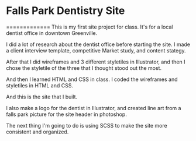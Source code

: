# Falls Park Dentistry Site #
=============
This is my first site project for class. It's for a local dentist office in downtown Greenville. 

I did a lot of research about the dentist office before starting the site. I made a client interview template, competitive Market study, and content stategy.

After that  I did wireframes and 3 different styletiles in Illustrator, and then I chose the styletile of the three that I thought stood out the most.

And then I learned HTML and CSS in class. I coded the wireframes and styletiles in HTML and CSS.

And this is the site that I built. 

I also make a logo for the dentist in Illustrator, and created line art from a falls park picture for the site header in photoshop.

The next thing I'm going to do is using SCSS to make the  site more consistent and organized.

 
